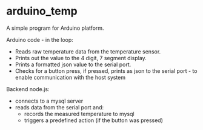 # arduino_temp

A simple program for Arduino platform.

Arduino code - in the loop:
- Reads raw temperature data from the temperature sensor.
- Prints out the value to the 4 digit, 7 segment display.
- Prints a formatted json value to the serial port.
- Checks for a button press, if pressed, prints as json to the serial port - to enable communication with the host system


Backend node.js:
- connects to a mysql server
- reads data from the serial port and:
  - records the measured temperature to mysql
  - triggers a predefined action (if the button was pressed)

